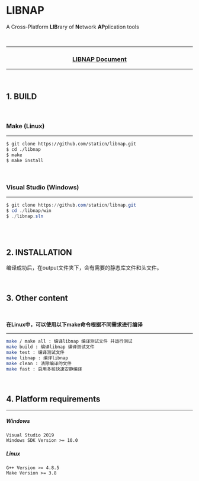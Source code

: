 LIBNAP
=============

A Cross-Platform **LIB**rary of **N**etwork **AP**plication tools

<br/>

------

<h3 align = "center"><a href="./doc/nap.md">LIBNAP Document</a></h3>

------

<br/>

## 1. BUILD

<br/>

### Make (Linux)
------
```bash
$ git clone https://github.com/staticn/libnap.git
$ cd ./libnap
$ make
$ make install
```

<br/>


### Visual Studio (Windows)
------
```powershell
$ git clone https://github.com/staticn/libnap.git
$ cd ./libnap/win
$ ./libnap.sln
```

<br/>
<br/>

## 2. INSTALLATION

编译成功后，在output文件夹下，会有需要的静态库文件和头文件。

<br/>

## 3. Other content 

<br/>

 **在Linux中，可以使用以下make命令根据不同需求进行编译**

------
```bash
make / make all : 编译libnap 编译测试文件 并运行测试
make build : 编译libnap 编译测试文件
make test : 编译测试文件
make libnap : 编译libnap
make clean : 清除编译的文件
make fast : 启用多核快速安静编译
```

<br/>

##  4. Platform requirements 
------

##### Windows
```
Visual Studio 2019
Windows SDK Version >= 10.0
```

##### Linux
```
G++ Version >= 4.8.5
Make Version >= 3.8
```


